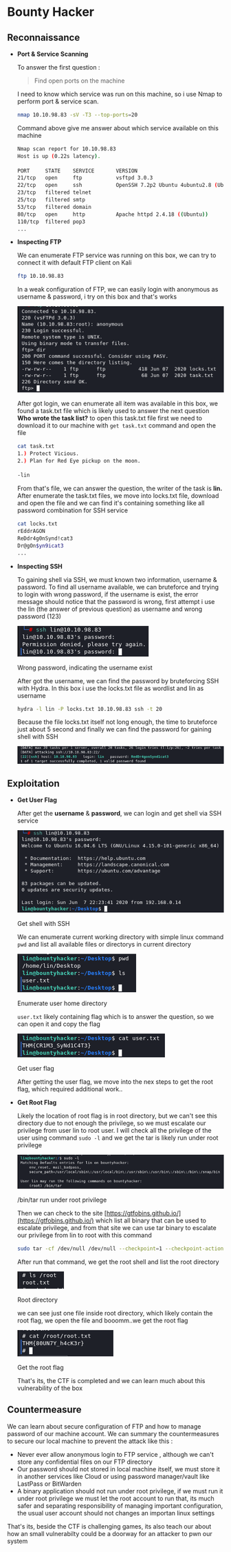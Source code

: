 # Bounty Hacker

## Reconnaissance

- **Port & Service Scanning**

    To answer the first question :

    > Find open ports on the machine

     I need to know which service was run on this machine, so i use Nmap to perform port & service scan.

    ```bash
    nmap 10.10.98.83 -sV -T3 --top-ports=20
    ```

    Command above give me answer about which service available on this machine

    ```bash
    Nmap scan report for 10.10.98.83
    Host is up (0.22s latency).

    PORT     STATE    SERVICE       VERSION
    21/tcp   open     ftp           vsftpd 3.0.3
    22/tcp   open     ssh           OpenSSH 7.2p2 Ubuntu 4ubuntu2.8 (Ubuntu Linux; protocol 2.0)
    23/tcp   filtered telnet
    25/tcp   filtered smtp
    53/tcp   filtered domain
    80/tcp   open     http          Apache httpd 2.4.18 ((Ubuntu))
    110/tcp  filtered pop3
    ...
    ```

- **Inspecting FTP**

    We can enumerate FTP service was running on this box, we can try to connect it with default FTP client on Kali

    ```bash
    ftp 10.10.98.83
    ```

    In a weak configuration of FTP, we can easily login with anonymous as username & password, i try on this box and that's works 

    ![WriteUp%20Simple%20CTF%20fe713a355de245218f4b3782f739e4b7/Untitled.png](Untitled.png)

    After got login, we can enumerate all item was available in this box, we found a task.txt file which is likely used to answer the next question **Who wrote the task list?** to open this task.txt file first we need to download it to our machine with `get task.txt` command and open the file 

    ```bash
    cat task.txt    
    1.) Protect Vicious.
    2.) Plan for Red Eye pickup on the moon.

    -lin
    ```

    From that's file, we can answer the question, the writer of the task is **lin.** After enumerate the task.txt files, we move into locks.txt file, download and open the file and we can find it's containing something like all password combination for SSH service

    ```bash
    cat locks.txt 
    rEddrAGON
    ReDdr4g0nSynd!cat3
    Dr@gOn$yn9icat3
    ...
    ```

- **Inspecting SSH**

    To gaining shell via SSH, we must known two information, username & password. To find all username available, we can bruteforce and trying to login with wrong password, if the username is exist, the error message should notice that the password is wrong, first attempt i use the lin (the answer of previous question) as username and wrong password (123)

    ![WriteUp%20Simple%20CTF%20fe713a355de245218f4b3782f739e4b7/Untitled%201.png](Untitled%201.png)

    Wrong password, indicating the username exist

    After got the username, we can find the password by bruteforcing SSH with Hydra. In this box i use the locks.txt file as wordlist and lin as username

    ```bash
    hydra -l lin -P locks.txt 10.10.98.83 ssh -t 20
    ```

    Because the file locks.txt itself not long enough, the time to bruteforce just about 5 second and finally we can find the password for gaining shell with SSH

    ![WriteUp%20Simple%20CTF%20fe713a355de245218f4b3782f739e4b7/Untitled%202.png](Untitled%202.png)

## Exploitation

- **Get User Flag**

    After get the **username** & **password**, we can login and get shell via SSH service

    ![WriteUp%20Simple%20CTF%20fe713a355de245218f4b3782f739e4b7/Untitled%203.png](Untitled%203.png)

    Get shell with SSH

    We can enumerate current working directory with simple linux command `pwd` and list all available files or directorys in current directory

    ![WriteUp%20Simple%20CTF%20fe713a355de245218f4b3782f739e4b7/Untitled%204.png](Untitled%204.png)

    Enumerate user home directory

    `user.txt` likely containing flag which is to answer the question, so we can open it and copy the flag

    ![WriteUp%20Simple%20CTF%20fe713a355de245218f4b3782f739e4b7/Untitled%205.png](Untitled%205.png)

    Get user flag

    After getting the user flag, we move into the nex steps to get the root flag, which required additional work..

- **Get Root Flag**

    Likely the location of root flag is in root directory, but we can't see this directory due to not enough the privilege, so we must escalate our privilege from user lin to root user. I will check all the privilege of the user using command `sudo -l`  and we get the tar is likely run under root privilege 

    ![WriteUp%20Simple%20CTF%20fe713a355de245218f4b3782f739e4b7/Untitled%206.png](Untitled%206.png)

    /bin/tar run under root privilege

    Then we can check to the site [https://gtfobins.github.io/](https://gtfobins.github.io/) which list all binary that can be used to escalate privilege, and from that site we can use tar binary to escalate our privilege from lin to root with this command 

    ```bash
    sudo tar -cf /dev/null /dev/null --checkpoint=1 --checkpoint-action=exec=/bin/sh
    ```

    After run that command, we get the root shell and list the root directory

    ![WriteUp%20Simple%20CTF%20fe713a355de245218f4b3782f739e4b7/Untitled%207.png](Untitled%207.png)

    Root directory

    we can see just one file inside root directory, which likely contain the root flag, we open the file and booomm..we get the root flag

    ![WriteUp%20Simple%20CTF%20fe713a355de245218f4b3782f739e4b7/Untitled%208.png](Untitled%208.png)

    Get the root flag

    That's its, the CTF is completed and we can learn much about this vulnerability of the box

## Countermeasure

We can learn about secure configuration of FTP and how to manage password of our machine account. We can summary the countermeasures to secure our local machine to prevent the attack like this :

- Never ever allow anonymous login to FTP service , although we can't store any confidential files on our FTP directory
- Our password should not stored in local machine itself, we must store it in another services like Cloud or using password manager/vault like LastPass or BitWarden
- A binary application should not run under root privilege, if we must run it under root privilege we must let the root account to run that, its much safer and separating responsibility of managing important configuration, the usual user account should not changes an importan linux settings

That's its, beside the CTF is challenging games, its also teach our about how an small vulnerabilty could be a doorway for an attacker to pwn our system
